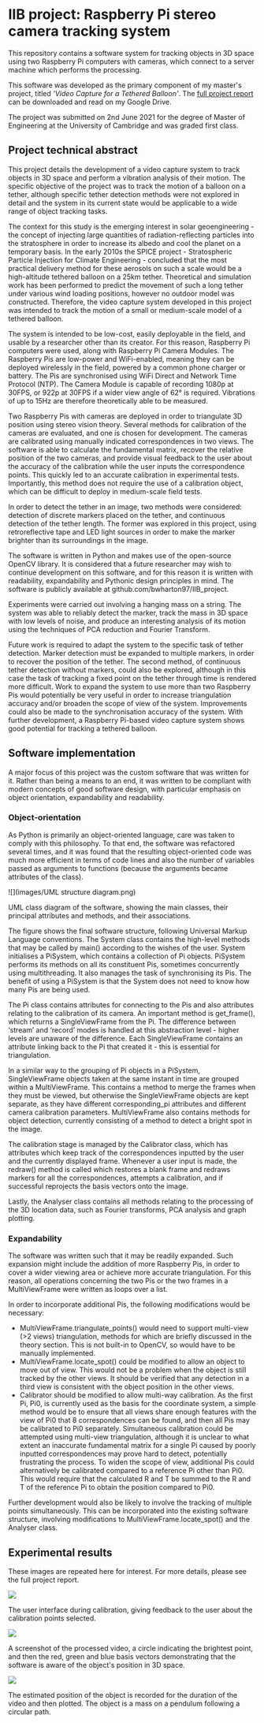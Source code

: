 # IIB project: Raspberry Pi stereo camera tracking system
This repository contains a software system for tracking objects in 3D space using two Raspberry Pi 
computers with cameras, which connect to a server machine which performs the processing.

This software was developed as the primary component of my master's project, titled
*'Video Capture for a Tethered Balloon'*. The 
[full project report](https://drive.google.com/file/d/1bLLF8PPw0urBCYU0XQxHBJ_4LFz4ysKM/view?usp=sharing)
can be downloaded and read on my Google Drive.

The project was submitted on 2nd June 2021 for the degree of Master of Engineering 
at the University of Cambridge and was graded first class.

## Project technical abstract

This project details the development of a video capture system to track objects in 3D
space and perform a vibration analysis of their motion. The specific objective of the project
was to track the motion of a balloon on a tether, although specific tether detection methods
were not explored in detail and the system in its current state would be applicable to a wide
range of object tracking tasks.

The context for this study is the emerging interest in solar geoengineering - the
concept of injecting large quantities of radiation-reflecting particles into the stratosphere in
order to increase its albedo and cool the planet on a temporary basis. In the early 2010s the
SPICE project - Stratospheric Particle Injection for Climate Engineering - concluded that the
most practical delivery method for these aerosols on such a scale would be a high-altitude
tethered balloon on a 25km tether. Theoretical and simulation work has been performed to
predict the movement of such a long tether under various wind loading positions, however no
outdoor model was constructed. Therefore, the video capture system developed in this project
was intended to track the motion of a small or medium-scale model of a tethered balloon.

The system is intended to be low-cost, easily deployable in the field, and usable by a
researcher other than its creator. For this reason, Raspberry Pi computers were used, along
with Raspberry Pi Camera Modules. The Raspberry Pis are low-power and WiFi-enabled,
meaning they can be deployed wirelessly in the field, powered by a common phone charger
or battery. The Pis are synchronised using WiFi Direct and Network Time Protocol (NTP).
The Camera Module is capable of recording 1080p at 30FPS, or 922p at 30FPS if a wider
view angle of 62° is required. Vibrations of up to 15Hz are therefore theoretically able to be
measured.

Two Raspberry Pis with cameras are deployed in order to triangulate 3D position
using stereo vision theory. Several methods for calibration of the cameras are evaluated, and
one is chosen for development. The cameras are calibrated using manually indicated
correspondences in two views. The software is able to calculate the fundamental matrix,
recover the relative position of the two cameras, and provide visual feedback to the user
about the accuracy of the calibration while the user inputs the correspondence points. This
quickly led to an accurate calibration in experimental tests. Importantly, this method does not
require the use of a calibration object, which can be difficult to deploy in medium-scale field
tests.

In order to detect the tether in an image, two methods were considered: detection of
discrete markers placed on the tether, and continuous detection of the tether length. The
former was explored in this project, using retroreflective tape and LED light sources in order
to make the marker brighter than its surroundings in the image.

The software is written in Python and makes use of the open-source OpenCV library.
It is considered that a future researcher may wish to continue development on this software,
and for this reason it is written with readability, expandability and Pythonic design principles
in mind. The software is publicly available at github.com/bwharton97/IIB_project.

Experiments were carried out involving a hanging mass on a string. The system was
able to reliably detect the marker, track the mass in 3D space with low levels of noise, and
produce an interesting analysis of its motion using the techniques of PCA reduction and
Fourier Transform.

Future work is required to adapt the system to the specific task of tether detection.
Marker detection must be expanded to multiple markers, in order to recover the position of
the tether. The second method, of continuous tether detection without markers, could also be
explored, although in this case the task of tracking a fixed point on the tether through time is
rendered more difficult. Work to expand the system to use more than two Raspberry Pis
would potentially be very useful in order to increase triangulation accuracy and/or broaden
the scope of view of the system. Improvements could also be made to the synchronisation
accuracy of the system. With further development, a Raspberry Pi-based video capture
system shows good potential for tracking a tethered balloon.

## Software implementation

A major focus of this project was the custom software that was written for it. Rather
than being a means to an end, it was written to be compliant with modern concepts of good
software design, with particular emphasis on object orientation, expandability and readability.

### Object-orientation

As Python is primarily an object-oriented language, care was taken to comply with
this philosophy. To that end, the software was refactored several times, and it was found that
the resulting object-oriented code was much more efficient in terms of code lines and also the
number of variables passed as arguments to functions (because the arguments became
attributes of the class).

![](images/UML structure diagram.png)

UML class diagram of the software, showing the main classes, their principal attributes and
methods, and their associations.

The figure shows the final software structure, following Universal Markup Language
conventions. The System class contains the high-level methods that may be called by main()
according to the wishes of the user. System initialises a PiSystem, which contains a collection
of Pi objects. PiSystem performs its methods on all its constituent Pis, sometimes
concurrently using multithreading. It also manages the task of synchronising its Pis. The
benefit of using a PiSystem is that the System does not need to know how many Pis are being
used.

The Pi class contains attributes for connecting to the Pis and also attributes relating
to the calibration of its camera. An important method is get_frame(), which returns a
SingleViewFrame from the Pi. The difference between ‘stream’ and ‘record’ modes is
handled at this abstraction level - higher levels are unaware of the difference. Each
SingleViewFrame contains an attribute linking back to the Pi that created it - this is essential
for triangulation.

In a similar way to the grouping of Pi objects in a PiSystem, SingleViewFrame
objects taken at the same instant in time are grouped within a MultiViewFrame. This contains
a method to merge the frames when they must be viewed, but otherwise the SingleViewFrame
objects are kept separate, as they have different corresponding_pi attributes and different
camera calibration parameters. MultiViewFrame also contains methods for object detection,
currently consisting of a method to detect a bright spot in the image.

The calibration stage is managed by the Calibrator class, which has attributes which
keep track of the correspondences inputted by the user and the currently displayed frame.
Whenever a user input is made, the redraw() method is called which restores a blank frame
and redraws markers for all the correspondences, attempts a calibration, and if successful
reprojects the basis vectors onto the image.

Lastly, the Analyser class contains all methods relating to the processing of the 3D
location data, such as Fourier transforms, PCA analysis and graph plotting.

### Expandability
The software was written such that it may be readily expanded. Such expansion
might include the addition of more Raspberry Pis, in order to cover a wider viewing area or
achieve more accurate triangulation. For this reason, all operations concerning the two Pis or
the two frames in a MultiViewFrame were written as loops over a list.

In order to incorporate additional Pis, the following modifications would be
necessary:
- MultiViewFrame.triangulate_points() would need to support multi-view (>2 views)
triangulation, methods for which are briefly discussed in the theory section. This is
not built-in to OpenCV, so would have to be manually implemented.
- MultiViewFrame.locate_spot() could be modified to allow an object to move out of
view. This would not be a problem when the object is still tracked by the other views.
It should be verified that any detection in a third view is consistent with the object
position in the other views.
- Calibrator should be modified to allow multi-way calibration. As the first Pi, Pi0, is
currently used as the basis for the coordinate system, a simple method would be to
ensure that all views share enough features with the view of Pi0 that 8
correspondences can be found, and then all Pis may be calibrated to Pi0 separately.
Simultaneous calibration could be attempted using multi-view triangulation, although
it is unclear to what extent an inaccurate fundamental matrix for a single Pi caused by
poorly inputted correspondences may prove hard to detect, potentially frustrating the
process. To widen the scope of view, additional Pis could alternatively be calibrated
compared to a reference Pi other than Pi0. This would require that the calculated R
and T be summed to the R and T of the reference Pi to obtain the position compared to
Pi0.

Further development would also be likely to involve the tracking of multiple points
simultaneously. This can be incorporated into the existing software structure, involving
modifications to MultiViewFrame.locate_spot() and the Analyser class.

## Experimental results

These images are repeated here for interest. For more details, please see
the full project report.

![](images/calibration_example.png)

The user interface during calibration, giving feedback to the user about the calibration
points selected.

![](images/tracking_example.png)

A screenshot of the processed video, a circle indicating the brightest point, and then
the red, green and blue basis vectors demonstrating that the software is aware of the 
object's position in 3D space. 

![](images/position_plot.png)

The estimated position of the object is recorded for the duration of the video and 
then plotted. The object is a mass on a pendulum following a circular path.


